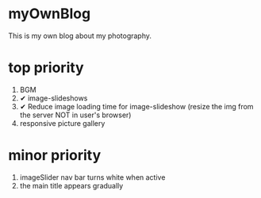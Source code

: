 # myOwnBlog
This is my own blog about my photography.


# top priority
1. BGM
2. ✔ image-slideshows
3. ✔ Reduce image loading time for image-slideshow (resize the img from the server NOT in user's browser)
4. responsive picture gallery

# minor priority
1. imageSlider nav bar turns white when active
2. the main title appears gradually
